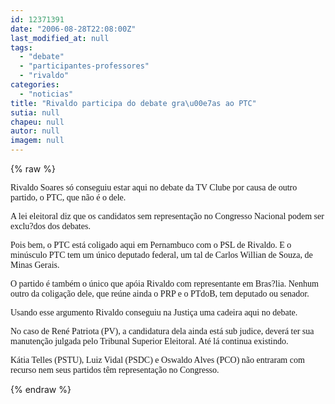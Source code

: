 ```yaml
---
id: 12371391
date: "2006-08-28T22:08:00Z"
last_modified_at: null
tags:
  - "debate"
  - "participantes-professores"
  - "rivaldo"
categories:
  - "noticias"
title: "Rivaldo participa do debate gra\u00e7as ao PTC"
sutia: null
chapeu: null
autor: null
imagem: null
---
```

{% raw %}
<p><P><FONT face=Verdana>Rivaldo Soares só conseguiu estar aqui no debate da TV Clube por causa de outro partido, o PTC, que não é o dele.</FONT></P></p>
<p><P><FONT face=Verdana>A lei eleitoral diz que os candidatos sem representação no Congresso Nacional podem ser exclu?dos dos debates.</FONT></P></p>
<p><P><FONT face=Verdana>Pois bem, o PTC está coligado aqui em Pernambuco com o PSL de Rivaldo. E o minúsculo PTC tem um único deputado federal, um tal de Carlos Willian de Souza, de Minas Gerais. </FONT></P></p>
<p><P><FONT face=Verdana>O partido é também o único que apóia Rivaldo com representante em Bras?lia. Nenhum outro da coligação dele, que reúne ainda o PRP e o PTdoB, tem deputado ou senador.</FONT></P></p>
<p><P><FONT face=Verdana>Usando esse argumento Rivaldo conseguiu na Justiça uma cadeira aqui no debate.</FONT></P></p>
<p><P><FONT face=Verdana>No caso de René Patriota (PV), a candidatura dela ainda está sub judice, deverá ter sua manutenção julgada pelo Tribunal Superior Eleitoral. Até lá continua existindo.</FONT></P></p>
<p><P><FONT face=Verdana>Kátia Telles (PSTU), Luiz Vidal (PSDC) e Oswaldo Alves (PCO) não entraram com recurso nem seus partidos têm representação no Congresso.</FONT></P> </p>
{% endraw %}